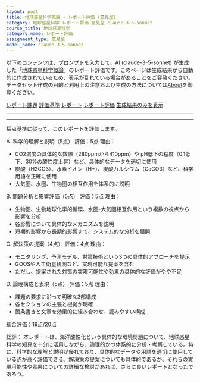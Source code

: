 ```yaml
---
layout: post
title: 地球惑星科学概論 - レポート評価 (意見型)
category: 地球惑星科学 レポート評価 意見型 claude-3-5-sonnet
course_title: 地球惑星科学
category_name: レポート評価
assignment_type: 意見型
model_name: claude-3-5-sonnet
---
```


以下のコンテンツは、[プロンプト](http://127.0.0.1:8000/generated/地球惑星科学/claude-3-5-sonnet/prompt_レポート評価-意見型.md)を入力して、AI (claude-3-5-sonnet) が生成した「[地球惑星科学概論](/contents/地球惑星科学/)」のレポート評価です。このページは生成結果から自動的に作成されているため、表示が乱れている場合があることをご容赦ください。
データセット作成の目的と利用上の注意および生成の方法については[About](/About)を御覧ください。

[レポート課題](../レポート課題-意見型)
[評価基準](../評価基準-意見型)
[レポート](../レポート-意見型)
[レポート評価](../レポート評価-意見型)
[生成結果のみを表示](http://127.0.0.1:8000/generated/地球惑星科学/claude-3-5-sonnet/レポート評価-意見型.md)
  

***
***
  
採点基準に従って、このレポートを評価します。

A. 科学的理解と説明（5点）
評価：5点
理由：
- CO2濃度の具体的な数値（280ppmから410ppm）や pH低下の程度（0.1低下、30%の酸性度上昇）など、具体的なデータを適切に使用
- 炭酸（H2CO3）、水素イオン（H+）、炭酸カルシウム（CaCO3）など、科学用語を正確に使用
- 大気圏、水圏、生物圏の相互作用を体系的に説明

B. 問題分析と影響評価（5点）
評価：5点
理由：
- 生物圏、生物地球化学的循環、水圏-大気圏相互作用という複数の視点から影響を分析
- 各影響について具体的なメカニズムを説明
- 短期的影響から長期的影響まで、システム的な分析を展開

C. 解決策の提案（4点）
評価：4点
理由：
- モニタリング、予測モデル、対策技術という3つの具体的アプローチを提示
- GOOSや人工衛星観測など、実現可能な提案を含む
- ただし、提案された対策の実現可能性や効果の具体的な評価がやや不足

D. 論理構成と表現（5点）
評価：5点
理由：
- 課題の要求に沿って明確な3部構成
- 各セクションの主張と根拠が明確
- 箇条書きと文章を効果的に組み合わせ、読みやすい構成

総合評価：19点/20点

総評：
本レポートは、海洋酸性化という具体的な環境問題について、地球惑星科学の知見を十分に活用しながら、論理的かつ体系的に分析・考察している。特に、科学的な理解と説明が優れており、具体的なデータや用語を適切に使用している点が高く評価できる。解決策の提案についても具体的であるが、それらの実現可能性や効果についての詳細な検討があれば、さらに良いレポートとなったであろう。
